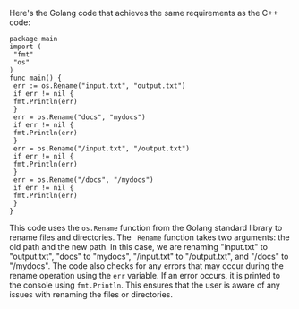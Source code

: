 Here's the Golang code that achieves the same requirements as the C++ code:
```
package main
import (
 "fmt"
 "os"
)
func main() {
 err := os.Rename("input.txt", "output.txt")
 if err != nil {
 fmt.Println(err)
 }
 err = os.Rename("docs", "mydocs")
 if err != nil {
 fmt.Println(err)
 }
 err = os.Rename("/input.txt", "/output.txt")
 if err != nil {
 fmt.Println(err)
 }
 err = os.Rename("/docs", "/mydocs")
 if err != nil {
 fmt.Println(err)
 }
}
```
This code uses the `os.Rename` function from the Golang standard library to rename files and directories. The ` Rename` function takes two arguments: the old path and the new path. In this case, we are renaming "input.txt" to "output.txt", "docs" to "mydocs", "/input.txt" to "/output.txt", and "/docs" to "/mydocs".
The code also checks for any errors that may occur during the rename operation using the `err` variable. If an error occurs, it is printed to the console using `fmt.Println`. This ensures that the user is aware of any issues with renaming the files or directories.


